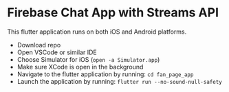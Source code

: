 # Firebase Chat App with Streams API

This flutter application runs on both iOS and Android platforms. 

- Download repo
- Open VSCode or similar IDE
- Choose Simulator for iOS (`open -a Simulator.app`)
- Make sure XCode is open in the background
- Navigate to the flutter application by running:  `cd fan_page_app`
- Launch the application by running:  `flutter run --no-sound-null-safety`
